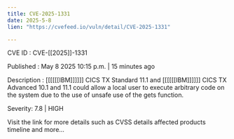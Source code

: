 ```yaml
---
title: CVE-2025-1331
date: 2025-5-8
lien: "https://cvefeed.io/vuln/detail/CVE-2025-1331"

---
```


CVE ID : CVE-[[2025]]-1331

Published :  May 8
2025
10:15 p.m. | 15 minutes ago

Description : [[[[[[IBM]]]]]] CICS TX Standard 11.1 and [[[[[[IBM]]]]]] CICS TX Advanced 10.1 and 11.1 could allow a local user to execute arbitrary code on the system due to the use of unsafe use of the gets function.

Severity: 7.8 | HIGH

Visit the link for more details
such as CVSS details
affected products
timeline
and more...
